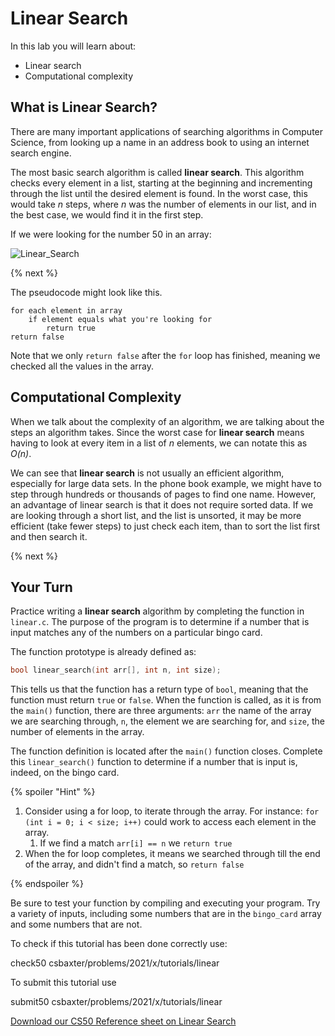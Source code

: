 # Linear Search

In this lab you will learn about:

- Linear search
- Computational complexity

## What is Linear Search?

There are many important applications of searching algorithms in Computer Science, from looking up a name in an address book to using an internet search engine.

The most basic search algorithm is called **linear search**. This algorithm checks every element in a list, starting at the beginning and incrementing through the list until the desired element is found. In the worst case, this would take *n* steps, where *n* was the number of elements in our list, and in the best case, we would find it in the first step.

If we were looking for the number 50 in an array:

![Linear_Search](https://raw.githubusercontent.com/cs50nestm/cs50labs/2019/linearsearch/linear_search.gif)

{% next %}

The pseudocode might look like this.

```
for each element in array
    if element equals what you're looking for
        return true
return false
```

Note that we only `return false` after the `for` loop has finished, meaning we checked all the values in the array.


## Computational Complexity

When we talk about the complexity of an algorithm, we are talking about the steps an algorithm takes. Since the worst case for **linear search** means having to look at every item in a list of *n* elements, we can notate this as *O(n)*.

We can see that **linear search** is not usually an efficient algorithm, especially for large data sets. In the phone book example, we might have to step through hundreds or thousands of pages to find one name. However, an advantage of linear search is that it does not require sorted data. If we are looking through a short list, and the list is unsorted, it may be more efficient (take fewer steps) to just check each item, than to sort the list first and then search it.

{% next %}

## Your Turn

Practice writing a **linear search** algorithm by completing the function in `linear.c`. The purpose of the program is to determine if a number that is input matches any of the numbers on a particular bingo card.

The function prototype is already defined as:

```c
bool linear_search(int arr[], int n, int size);
```

This tells us that the function has a return type of `bool`, meaning that the function must return `true` or `false`. When the function is called, as it is from the `main()` function, there are three arguments: `arr` the name of the array we are searching through, `n`, the element we are searching for, and `size`, the number of elements in the array.

The function definition is located after the `main()` function closes. Complete this `linear_search()` function to determine if a number that is input is, indeed, on the bingo card.

{% spoiler "Hint" %}

1. Consider using a for loop, to iterate through the array. For instance: `for (int i = 0; i < size; i++)` could work to access each element in the array.
    1. If we find a match  `arr[i] == n` we `return true`
2. When the for loop completes, it means we searched through till the end of the array, and didn't find a match, so `return false`    

{% endspoiler %}

Be sure to test your function by compiling and executing your program. Try a variety of inputs, including some numbers that are in the `bingo_card` array and some numbers that are not.

To check if this tutorial has been done correctly use:

check50 csbaxter/problems/2021/x/tutorials/linear

To submit this tutorial use

submit50 csbaxter/problems/2021/x/tutorials/linear


[Download our CS50 Reference sheet on Linear Search](https://cs50.harvard.edu/ap/2020/assets/pdfs/linear_search.pdf)
